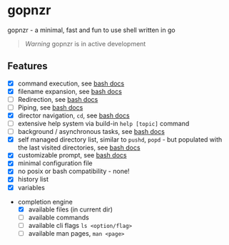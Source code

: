 # gopnzr

gopnzr - a minimal, fast and fun to use shell written in go

> _Warning_
> gopnzr is in active development

## Features

- [x] command execution, see [bash docs](https://www.gnu.org/software/bash/manual/bash.html#Command-Search-and-Execution)
- [x] filename expansion, see [bash docs](https://www.gnu.org/software/bash/manual/bash.html#Filename-Expansion)
- [ ] Redirection, see [bash docs](https://www.gnu.org/software/bash/manual/bash.html#Redirections)
- [ ] Piping, see [bash docs](https://www.gnu.org/software/bash/manual/bash.html#Pipelines)
- [x] director navigation, `cd`, see [bash docs](https://www.gnu.org/software/bash/manual/html_node/Bourne-Shell-Builtins.html#index-cd)
- [ ] extensive help system via build-in `help [topic]` command
- [ ] background / asynchronous tasks, see [bash docs](https://www.gnu.org/software/bash/manual/bash.html#Lists)
- [x] self managed directory list, similar to `pushd`, `popd` - but populated with the last visited directories, see [bash docs](https://www.gnu.org/software/bash/manual/bash.html#The-Directory-Stack)
- [x] customizable prompt, see [bash docs](https://www.gnu.org/software/bash/manual/bash.html#Controlling-the-Prompt)
- [x] minimal configuration file
- [x] no posix or bash compatibility - none!
- [x] history list
- [x] variables
- completion engine
  - [x] available files (in current dir)
  - [ ] available commands
  - [ ] available cli flags `ls <option/flag>`
  - [ ] available man pages, `man <page>`
